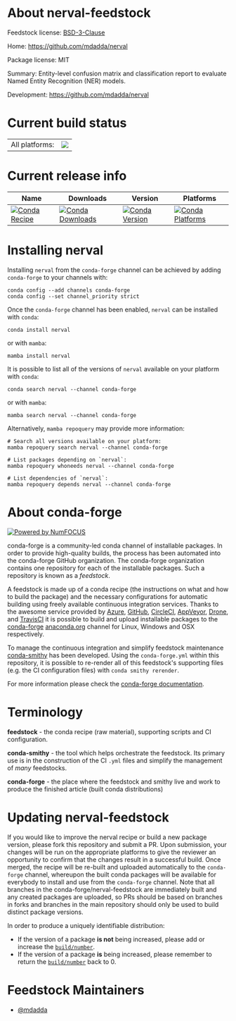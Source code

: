 About nerval-feedstock
======================

Feedstock license: [BSD-3-Clause](https://github.com/conda-forge/nerval-feedstock/blob/main/LICENSE.txt)

Home: https://github.com/mdadda/nerval

Package license: MIT

Summary: Entity-level confusion matrix and classification report to evaluate Named Entity Recognition (NER) models.

Development: https://github.com/mdadda/nerval

Current build status
====================


<table><tr><td>All platforms:</td>
    <td>
      <a href="https://dev.azure.com/conda-forge/feedstock-builds/_build/latest?definitionId=15899&branchName=main">
        <img src="https://dev.azure.com/conda-forge/feedstock-builds/_apis/build/status/nerval-feedstock?branchName=main">
      </a>
    </td>
  </tr>
</table>

Current release info
====================

| Name | Downloads | Version | Platforms |
| --- | --- | --- | --- |
| [![Conda Recipe](https://img.shields.io/badge/recipe-nerval-green.svg)](https://anaconda.org/conda-forge/nerval) | [![Conda Downloads](https://img.shields.io/conda/dn/conda-forge/nerval.svg)](https://anaconda.org/conda-forge/nerval) | [![Conda Version](https://img.shields.io/conda/vn/conda-forge/nerval.svg)](https://anaconda.org/conda-forge/nerval) | [![Conda Platforms](https://img.shields.io/conda/pn/conda-forge/nerval.svg)](https://anaconda.org/conda-forge/nerval) |

Installing nerval
=================

Installing `nerval` from the `conda-forge` channel can be achieved by adding `conda-forge` to your channels with:

```
conda config --add channels conda-forge
conda config --set channel_priority strict
```

Once the `conda-forge` channel has been enabled, `nerval` can be installed with `conda`:

```
conda install nerval
```

or with `mamba`:

```
mamba install nerval
```

It is possible to list all of the versions of `nerval` available on your platform with `conda`:

```
conda search nerval --channel conda-forge
```

or with `mamba`:

```
mamba search nerval --channel conda-forge
```

Alternatively, `mamba repoquery` may provide more information:

```
# Search all versions available on your platform:
mamba repoquery search nerval --channel conda-forge

# List packages depending on `nerval`:
mamba repoquery whoneeds nerval --channel conda-forge

# List dependencies of `nerval`:
mamba repoquery depends nerval --channel conda-forge
```


About conda-forge
=================

[![Powered by
NumFOCUS](https://img.shields.io/badge/powered%20by-NumFOCUS-orange.svg?style=flat&colorA=E1523D&colorB=007D8A)](https://numfocus.org)

conda-forge is a community-led conda channel of installable packages.
In order to provide high-quality builds, the process has been automated into the
conda-forge GitHub organization. The conda-forge organization contains one repository
for each of the installable packages. Such a repository is known as a *feedstock*.

A feedstock is made up of a conda recipe (the instructions on what and how to build
the package) and the necessary configurations for automatic building using freely
available continuous integration services. Thanks to the awesome service provided by
[Azure](https://azure.microsoft.com/en-us/services/devops/), [GitHub](https://github.com/),
[CircleCI](https://circleci.com/), [AppVeyor](https://www.appveyor.com/),
[Drone](https://cloud.drone.io/welcome), and [TravisCI](https://travis-ci.com/)
it is possible to build and upload installable packages to the
[conda-forge](https://anaconda.org/conda-forge) [anaconda.org](https://anaconda.org/)
channel for Linux, Windows and OSX respectively.

To manage the continuous integration and simplify feedstock maintenance
[conda-smithy](https://github.com/conda-forge/conda-smithy) has been developed.
Using the ``conda-forge.yml`` within this repository, it is possible to re-render all of
this feedstock's supporting files (e.g. the CI configuration files) with ``conda smithy rerender``.

For more information please check the [conda-forge documentation](https://conda-forge.org/docs/).

Terminology
===========

**feedstock** - the conda recipe (raw material), supporting scripts and CI configuration.

**conda-smithy** - the tool which helps orchestrate the feedstock.
                   Its primary use is in the construction of the CI ``.yml`` files
                   and simplify the management of *many* feedstocks.

**conda-forge** - the place where the feedstock and smithy live and work to
                  produce the finished article (built conda distributions)


Updating nerval-feedstock
=========================

If you would like to improve the nerval recipe or build a new
package version, please fork this repository and submit a PR. Upon submission,
your changes will be run on the appropriate platforms to give the reviewer an
opportunity to confirm that the changes result in a successful build. Once
merged, the recipe will be re-built and uploaded automatically to the
`conda-forge` channel, whereupon the built conda packages will be available for
everybody to install and use from the `conda-forge` channel.
Note that all branches in the conda-forge/nerval-feedstock are
immediately built and any created packages are uploaded, so PRs should be based
on branches in forks and branches in the main repository should only be used to
build distinct package versions.

In order to produce a uniquely identifiable distribution:
 * If the version of a package **is not** being increased, please add or increase
   the [``build/number``](https://docs.conda.io/projects/conda-build/en/latest/resources/define-metadata.html#build-number-and-string).
 * If the version of a package **is** being increased, please remember to return
   the [``build/number``](https://docs.conda.io/projects/conda-build/en/latest/resources/define-metadata.html#build-number-and-string)
   back to 0.

Feedstock Maintainers
=====================

* [@mdadda](https://github.com/mdadda/)

